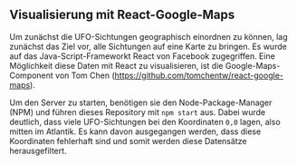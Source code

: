 ## Visualisierung mit React-Google-Maps
Um zunächst die UFO-Sichtungen geographisch einordnen zu können, lag zunächst das Ziel vor, alle Sichtungen auf eine Karte zu bringen. 
Es wurde auf das Java-Script-Frameworkt React von Facebook zugegriffen. Eine Möglichkeit diese Daten mit React zu visualisieren, ist die Google-Maps-Component von Tom Chen (https://github.com/tomchentw/react-google-maps).

Um den Server zu starten, benötigen sie den Node-Package-Manager (NPM) und führen dieses Repository mit ```npm start``` aus.
Dabei wurde deutlich, dass viele UFO-Sichtungen bei den Koordinaten ```0,0``` lagen, also mitten im Atlantik. Es kann davon ausgegangen werden, dass diese Koordinaten fehlerhaft sind und somit werden diese Datensätze herausgefiltert.
